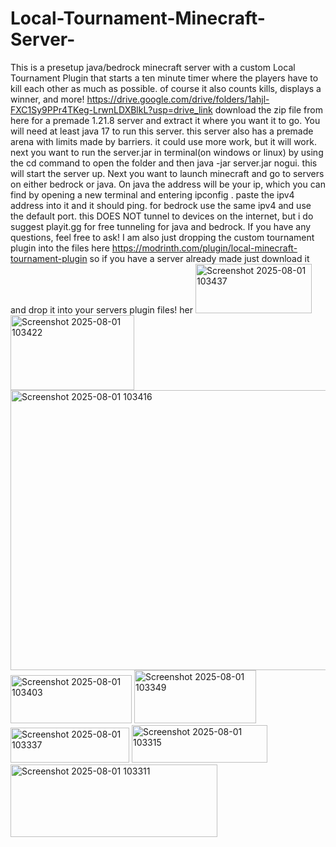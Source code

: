 # Local-Tournament-Minecraft-Server-
This is a presetup java/bedrock minecraft server with a custom Local Tournament Plugin that starts a ten minute timer where the players have to kill each other as much as possible. of course it also counts kills, displays a winner, and more!
https://drive.google.com/drive/folders/1ahjl-FXC1Sy9PPr4TKeg-LrwnLDXBlkL?usp=drive_link
download the zip file from here for a premade 1.21.8 server and extract it where you want it to go. You will need at least java 17 to run this server. this server also has a premade arena with limits made by barriers. it could use more work, but it will work. next you want to run the server.jar in terminal(on windows or linux) by using the cd command to open the folder and then java -jar server.jar nogui. this will start the server up. Next you want to launch minecraft and go to servers on either bedrock or java. On java the address will be your ip, which you can find by opening a new terminal and entering ipconfig . paste the ipv4 address into it and it should ping. for bedrock use the same ipv4 and use the default port. this DOES NOT tunnel to devices on the internet, but i do suggest playit.gg for free tunneling for java and bedrock. If you have any questions, feel free to ask! I am also just dropping the custom tournament plugin into the files here https://modrinth.com/plugin/local-minecraft-tournament-plugin so if you have a server already made just download it and drop it into your servers plugin files! 
her
<img width="186" height="79" alt="Screenshot 2025-08-01 103437" src="https://github.com/user-attachments/assets/07e210b6-db25-4006-8723-8341554e722b" />
<img width="198" height="120" alt="Screenshot 2025-08-01 103422" src="https://github.com/user-attachments/assets/509f5cc2-16e6-47bc-a3ff-09c147d9ffdb" />
<img width="842" height="448" alt="Screenshot 2025-08-01 103416" src="https://github.com/user-attachments/assets/b94988a3-fad8-4147-847b-a02bc66b5efd" />
<img width="194" height="77" alt="Screenshot 2025-08-01 103403" src="https://github.com/user-attachments/assets/b4c91c41-b5e0-4966-8353-f28a9ddbeadd" />
<img width="195" height="85" alt="Screenshot 2025-08-01 103349" src="https://github.com/user-attachments/assets/63655762-f357-47a2-8427-57c4ab26897a" />
<img width="190" height="56" alt="Screenshot 2025-08-01 103337" src="https://github.com/user-attachments/assets/16537865-ccc7-4fa1-80f6-1c80454db055" />
<img width="217" height="60" alt="Screenshot 2025-08-01 103315" src="https://github.com/user-attachments/assets/13f8b632-8bfe-4ca1-b7a2-77184e6ac946" />
<img width="331" height="116" alt="Screenshot 2025-08-01 103311" src="https://github.com/user-attachments/assets/eb5f6ac5-fb40-4dce-857d-07820a59d0c1" />
